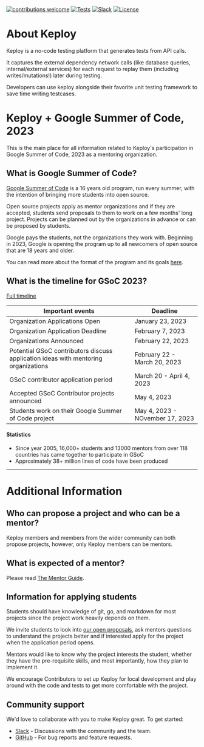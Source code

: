 [![contributions welcome](https://img.shields.io/badge/contributions-welcome-brightgreen?logo=github)](CODE_OF_CONDUCT.md) 
[![Tests](https://github.com/keploy/keploy/actions/workflows/go.yml/badge.svg)](https://github.com/keploy/keploy/actions)
[![Slack](.github/slack.svg)](https://join.slack.com/t/keploy/shared_invite/zt-12rfbvc01-o54cOG0X1G6eVJTuI_orSA)
[![License](.github/License-Apache_2.0-blue.svg)](https://opensource.org/licenses/Apache-2.0)

# About Keploy
Keploy is a no-code testing platform that generates tests from API calls. 

It captures the external dependency network calls (like database queries, internal/external services) for each request to replay them (including writes/mutations!) later during testing. 

Developers can use keploy alongside their favorite unit testing framework to save time writing testcases.  

# Keploy + Google Summer of Code, 2023
This is the main place for all information related to Keploy's participation in Google Summer of Code, 2023 as a mentoring organization.

## What is Google Summer of Code?

[Google Summer of Code](https://summerofcode.withgoogle.com/) is a 16 years old program, run every summer, with the intention of bringing more students into open source. 

Open source projects apply as mentor organizations and if they are accepted, students send proposals to them to work on a few months' long project. Projects can be planned out by the organizations in advance or can be proposed by students.

Google pays the students, not the organizations they work with. Beginning in 2023, Google is opening the program up to all newcomers of open source that are 18 years and older.

You can read more about the format of the program and its goals [here](https://google.github.io/gsocguides/mentor/).


## What is the timeline for GSoC 2023?
[Full timeline](https://summerofcode.withgoogle.com/programs/2023)

|Important events | Deadline|
| ----- | ----- |
| Organization Applications Open | January 23, 2023|
| Organization Application Deadline | February 7, 2023 |
| Organizations Announced | February 22, 2023 |
| Potential GSoC contributors discuss application ideas with mentoring organizations | February 22 - March 20, 2023 |
| GSoC contributor application period | March 20 - April 4, 2023 |
| Accepted GSoC Contributor projects announced | May 4, 2023 |
| Students work on their Google Summer of Code project | May 4, 2023 - NOvember 17, 2023|

#### Statistics
- Since year 2005, 16,000+ students and 13000 mentors from over 118 countries has came together to participate in GSoC
- Approximately 38+ million lines of code have been produced

---

# Additional Information

## Who can propose a project and who can be a mentor?

Keploy members and members from the wider community can both propose projects, however, only Keploy members can be mentors.

## What is expected of a mentor?
Please read [The Mentor Guide](MENTOR-GUIDE.md).

## Information for applying students

Students should have knowledge of git, go, and markdown for most projects since the project work heavily depends on them.

We invite students to look into [our open proposals](https://github.com/keploy/gsoc/tree/main/2023), ask mentors questions to understand the projects better and if interested apply for the project when the application period opens.

Mentors would like to know why the project interests the student, whether they have the pre-requisite skills, and most importantly, how they plan to implement it.

We encourage Contributors to set up Keploy for local development and play around with the code and tests to get more comfortable with the project. 


## Community support
We'd love to collaborate with you to make Keploy great. To get started:
* [Slack](https://join.slack.com/t/keploy/shared_invite/zt-12rfbvc01-o54cOG0X1G6eVJTuI_orSA) - Discussions with the community and the team.
* [GitHub](https://github.com/keploy/keploy/issues) - For bug reports and feature requests.

